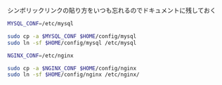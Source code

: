シンボリックリンクの貼り方をいつも忘れるのでドキュメントに残しておく


```sh
MYSQL_CONF=/etc/mysql

sudo cp -a $MYSQL_CONF $HOME/config/mysql
sudo ln -sf $HOME/config/mysql /etc/mysql

NGINX_CONF=/etc/nginx

sudo cp -a $NGINX_CONF $HOME/config/nginx
sudo ln -sf $HOME/config/nginx /etc/nginx/
```
